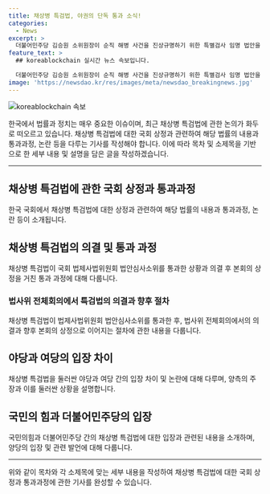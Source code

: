 ```yaml
---
title: 채상병 특검법, 야권의 단독 통과 소식!
categories:
  - News
excerpt: >
  더불어민주당 김승원 소위원장이 순직 해병 사건을 진상규명하기 위한 특별검사 임명 법안을 국회에 상정했다. 야당의 불참으로 법안심사 제1소위원회는 민주당 의원들만으로 진행되었고, 해당 법안은 통과되었다. 이에 따라 특검법은 곧바로 본회의에 상정되며, 민주당은 7월 초까지 처리할 계획이다. 논란을 빚고 있는 이 법안이 관심을 받고 있으며, 국회의 결정에 주목할 필요가 있다.
feature_text: >
  ## koreablockchain 실시간 뉴스 속보입니다.

  더불어민주당 김승원 소위원장이 순직 해병 사건을 진상규명하기 위한 특별검사 임명 법안을 국회에 상정했다. 야당의 불참으로 법안심사 제1소위원회는 민주당 의원들만으로 진행되었고, 해당 법안은 통과되었다. 이에 따라 특검법은 곧바로 본회의에 상정되며, 민주당은 7월 초까지 처리할 계획이다. 논란을 빚고 있는 이 법안이 관심을 받고 있으며, 국회의 결정에 주목할 필요가 있다.
image: 'https://newsdao.kr/res/images/meta/newsdao_breakingnews.jpg'
---
```


<p><img src="https://newsdao.kr/res/images/meta/newsdao_breakingnews.jpg" alt="koreablockchain 속보" /></p>

<p>한국에서 법률과 정치는 매우 중요한 이슈이며, 최근 채상병 특검법에 관한 논의가 화두로 떠오르고 있습니다. 채상병 특검법에 대한 국회 상정과 관련하여 해당 법률의 내용과 통과과정, 논란 등을 다루는 기사를 작성해야 합니다. 이에 따라 목차 및 소제목을 기반으로 한 세부 내용 및 설명을 담은 글을 작성하겠습니다. </p>

<hr />

<h2 data-ke-size="size26">채상병 특검법에 관한 국회 상정과 통과과정</h2>

<p data-ke-size="size16">한국 국회에서 채상병 특검법에 대한 상정과 관련하여 해당 법률의 내용과 통과과정, 논란 등이 소개됩니다.</p>

<h2>채상병 특검법의 의결 및 통과 과정</h2>

<p data-ke-size="size16">채상병 특검법이 국회 법제사법위원회 법안심사소위를 통과한 상황과 의결 후 본회의 상정을 거친 통과 과정에 대해 다룹니다.</p>

<h3>법사위 전체회의에서 특검법의 의결과 향후 절차</h3>

<p data-ke-size="size16">채상병 특검법이 법제사법위원회 법안심사소위를 통과한 후, 법사위 전체회의에서의 의결과 향후 본회의 상정으로 이어지는 절차에 관한 내용을 다룹니다.</p>

<h2>야당과 여당의 입장 차이</h2>

<p data-ke-size="size16">채상병 특검법을 둘러싼 야당과 여당 간의 입장 차이 및 논란에 대해 다루며, 양측의 주장과 이를 둘러싼 상황을 설명합니다.</p>

<h2>국민의 힘과 더불어민주당의 입장</h2>

<p data-ke-size="size16">국민의힘과 더불어민주당 간의 채상병 특검법에 대한 입장과 관련된 내용을 소개하며, 양당의 입장 및 관련 발언에 대해 다룹니다.</p>

<hr />

<p>위와 같이 목차와 각 소제목에 맞는 세부 내용을 작성하여 채상병 특검법에 대한 국회 상정과 통과과정에 관한 기사를 완성할 수 있습니다.</p>

